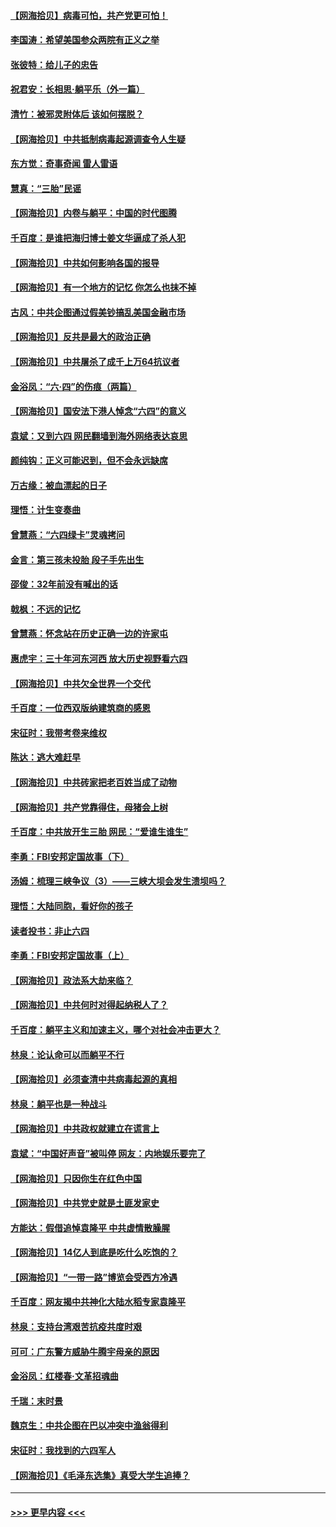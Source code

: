 #### [【网海拾贝】病毒可怕，共产党更可怕！](../pages/nsc993/n13020728.md?t=06150651) 
#### [李国涛：希望美国参众两院有正义之举](../pages/nsc993/n13020674.md?t=06150651) 
#### [张彼特：给儿子的忠告](../pages/nsc993/n13018934.md?t=06150651) 
#### [祝君安：长相思‧躺平乐（外一篇）](../pages/nsc993/n13018923.md?t=06150651) 
#### [清竹：被邪灵附体后 该如何摆脱？](../pages/nsc993/n13018877.md?t=06150651) 
#### [【网海拾贝】中共抵制病毒起源调查令人生疑](../pages/nsc993/n13017785.md?t=06150651) 
#### [东方觉：奇事奇闻 雷人雷语](../pages/nsc993/n13017577.md?t=06150651) 
#### [慧真：“三胎”民谣](../pages/nsc993/n13017394.md?t=06150651) 
#### [【网海拾贝】内卷与躺平：中国的时代图腾](../pages/nsc993/n13016128.md?t=06150651) 
#### [千百度：是谁把海归博士姜文华逼成了杀人犯](../pages/nsc993/n13015218.md?t=06150651) 
#### [【网海拾贝】中共如何影响各国的报导](../pages/nsc993/n13012599.md?t=06150651) 
#### [【网海拾贝】有一个地方的记忆 你怎么也抹不掉](../pages/nsc993/n13009802.md?t=06150651) 
#### [古风：中共企图通过假美钞搞乱美国金融市场](../pages/nsc993/n13009626.md?t=06150651) 
#### [【网海拾贝】反共是最大的政治正确](../pages/nsc993/n13007051.md?t=06150651) 
#### [【网海拾贝】中共屠杀了成千上万64抗议者](../pages/nsc993/n13002713.md?t=06150651) 
#### [金浴凤：“六·四”的伤痕（两篇）](../pages/nsc993/n13001719.md?t=06150651) 
#### [【网海拾贝】国安法下港人悼念“六四”的意义](../pages/nsc993/n13001039.md?t=06150651) 
#### [袁斌：又到六四 网民翻墙到海外网络表达哀思](../pages/nsc993/n13000995.md?t=06150651) 
#### [颜纯钩：正义可能迟到，但不会永远缺席](../pages/nsc993/n13000920.md?t=06150651) 
#### [万古缘：被血漂起的日子](../pages/nsc993/n13000914.md?t=06150651) 
#### [理悟：计生变奏曲](../pages/nsc993/n13000414.md?t=06150651) 
#### [曾慧燕：“六四绿卡”灵魂拷问](../pages/nsc993/n13000277.md?t=06150651) 
#### [金言：第三孩未投胎 段子手先出生](../pages/nsc993/n13000215.md?t=06150651) 
#### [邵俊：32年前没有喊出的话](../pages/nsc993/n13000181.md?t=06150651) 
#### [戟枫：不远的记忆](../pages/nsc993/n13000121.md?t=06150651) 
#### [曾慧燕：怀念站在历史正确一边的许家屯](../pages/nsc993/n13000073.md?t=06150651) 
#### [惠虎宇：三十年河东河西 放大历史视野看六四](../pages/nsc993/n13000018.md?t=06150651) 
#### [【网海拾贝】中共欠全世界一个交代](../pages/nsc993/n12998706.md?t=06150651) 
#### [千百度：一位西双版纳建筑商的感恩](../pages/nsc993/n12998487.md?t=06150651) 
#### [宋征时：我带考卷来维权](../pages/nsc993/n12994088.md?t=06150651) 
#### [陈达：逃大难赶早](../pages/nsc993/n12993569.md?t=06150651) 
#### [【网海拾贝】中共砖家把老百姓当成了动物](../pages/nsc993/n12993483.md?t=06150651) 
#### [【网海拾贝】共产党靠得住，母猪会上树](../pages/nsc993/n12990730.md?t=06150651) 
#### [千百度：中共放开生三胎 网民：“爱谁生谁生”](../pages/nsc993/n12990644.md?t=06150651) 
#### [李勇：FBI安邦定国故事（下）](../pages/nsc993/n12987854.md?t=06150651) 
#### [汤姆：梳理三峡争议（3）——三峡大坝会发生溃坝吗？](../pages/nsc993/n12989806.md?t=06150651) 
#### [理悟：大陆同胞，看好你的孩子](../pages/nsc993/n12989778.md?t=06150651) 
#### [读者投书：非止六四](../pages/nsc993/n12989673.md?t=06150651) 
#### [李勇：FBI安邦定国故事（上）](../pages/nsc993/n12987749.md?t=06150651) 
#### [【网海拾贝】政法系大劫来临？](../pages/nsc993/n12987596.md?t=06150651) 
#### [【网海拾贝】中共何时对得起纳税人了？](../pages/nsc993/n12985578.md?t=06150651) 
#### [千百度：躺平主义和加速主义，哪个对社会冲击更大？](../pages/nsc993/n12985512.md?t=06150651) 
#### [林泉：论认命可以而躺平不行](../pages/nsc993/n12985505.md?t=06150651) 
#### [【网海拾贝】必须查清中共病毒起源的真相](../pages/nsc993/n12984276.md?t=06150651) 
#### [林泉：躺平也是一种战斗](../pages/nsc993/n12984194.md?t=06150651) 
#### [【网海拾贝】中共政权就建立在谎言上](../pages/nsc993/n12981880.md?t=06150651) 
#### [袁斌：“中国好声音”被叫停 网友：内地娱乐要完了](../pages/nsc993/n12981826.md?t=06150651) 
#### [【网海拾贝】只因你生在红色中国](../pages/nsc993/n12979096.md?t=06150651) 
#### [【网海拾贝】中共党史就是土匪发家史](../pages/nsc993/n12976478.md?t=06150651) 
#### [方能达：假借追悼袁隆平 中共虚情散臊腥](../pages/nsc993/n12976396.md?t=06150651) 
#### [【网海拾贝】14亿人到底是吃什么吃饱的？](../pages/nsc993/n12974125.md?t=06150651) 
#### [【网海拾贝】“一带一路”博览会受西方冷遇](../pages/nsc993/n12971787.md?t=06150651) 
#### [千百度：网友揭中共神化大陆水稻专家袁隆平](../pages/nsc993/n12971733.md?t=06150651) 
#### [林泉：支持台湾艰苦抗疫共度时艰](../pages/nsc993/n12971350.md?t=06150651) 
#### [可可：广东警方威胁牛腾宇母亲的原因](../pages/nsc993/n12971100.md?t=06150651) 
#### [金浴凤：红楼春·文革招魂曲](../pages/nsc993/n12970354.md?t=06150651) 
#### [千瑞：末时景](../pages/nsc993/n12970337.md?t=06150651) 
#### [魏京生：中共企图在巴以冲突中渔翁得利](../pages/nsc993/n12970286.md?t=06150651) 
#### [宋征时：我找到的六四军人](../pages/nsc993/n12970213.md?t=06150651) 
#### [【网海拾贝】《毛泽东选集》真受大学生追捧？](../pages/nsc993/n12968779.md?t=06150651) 

----
#### [ >>> 更早内容 <<< ](../indexes/nsc993-earlier.md)
